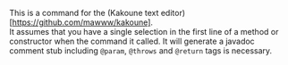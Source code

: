 This is a command for the (Kakoune text editor)[https://github.com/mawww/kakoune].  
It assumes that you have a single selection in the first line of a method or constructor when the command it called. 
It will generate a javadoc comment stub including `@param`, `@throws` and `@return` tags is necessary.
